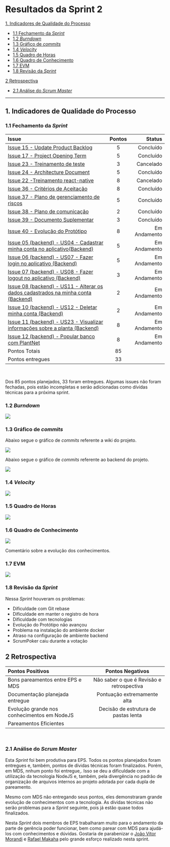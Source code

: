 # Resultados da Sprint 2

[1. Indicadores de Qualidade do Processo](#1-indicadores-de-qualidade-do-processo)
  - [1.1 Fechamento da _Sprint_](#11-fechamento-da-sprint)
  - [1.2 _Burndown_](#12-burndown)
  - [1.3 Gráfico de _commits_](#13-gráfico-de-commits)
  - [1.4 _Velocity_](#14-velocity)
  - [1.5 Quadro de Horas](#15-quadro-de-horas)
  - [1.6 Quadro de Conhecimento](#16-quadro-de-conhecimento)
  - [1.7 EVM](#17-evm)
  - [1.8 Revisão da _Sprint_](#18-revisão-da-sprint)
  
[2 Retrospectiva](#2-retrospectiva)
  - [2.1 Análise do _Scrum Master_](#21-análise-do-scrum-master) 

------

## 1. Indicadores de Qualidade do Processo

### 1.1 Fechamento da _Sprint_
| Issue       | Pontos     | Status     |
| :------------- | :----------: | -----------: |
| [Issue 15 - Update Product Backlog](https://github.com/fga-eps-mds/2020.1-Grupo2-wiki/issues/15)| 5 | Concluído|
| [Issue 17 - Project Opening Term](https://github.com/fga-eps-mds/2020.1-Grupo2-wiki/issues/17)| 5 | Concluído|
| [Issue 23 - Treinamento de teste](https://github.com/fga-eps-mds/2020.1-Grupo2-wiki/issues/23)| 3 | Cancelado |
| [Issue 24 - Architecture Document](https://github.com/fga-eps-mds/2020.1-Grupo2-wiki/issues/24)| 5 | Concluído|
| [Issue 22 -Treinamento react-native](https://github.com/fga-eps-mds/2020.1-Grupo2-wiki/issues/22)| 8 | Cancelado|
| [Issue 36 - Critérios de Aceitação](https://github.com/fga-eps-mds/2020.1-Grupo2-wiki/issues/36)| 8 | Concluído |
| [Issue 37 - Plano de gerenciamento de riscos](https://github.com/fga-eps-mds/2020.1-Grupo2-wiki/issues/37)| 5 | Concluído|
| [Issue 38 - Plano de comunicação](https://github.com/fga-eps-mds/2020.1-Grupo2-wiki/issues/38)| 2 | Concluído|
| [Issue 39 - Documento Suplementar](https://github.com/fga-eps-mds/2020.1-Grupo2-wiki/issues/39)| 3 | Concluído|
| [Issue 40 - Evolução do Protótipo](https://github.com/fga-eps-mds/2020.1-Grupo2-wiki/issues/40)| 8 | Em Andamento|
| [Issue 05 (backend) - US04 - Cadastrar minha conta no aplicativo(Backend)](https://github.com/fga-eps-mds/2020.1-Grupo2-BackEnd/issues/5)| 5 | Em Andamento|
| [Issue 06 (backend) - US07 - Fazer login no aplicativo (Backend)](https://github.com/fga-eps-mds/2020.1-Grupo2-FrontEnd/issues/6)| 5 | Em Andamento|
| [Issue 07 (backend) - US08 - Fazer logout no aplicativo (Backend)](https://github.com/fga-eps-mds/2020.1-Grupo2-BackEnd/issues/7)| 3 | Em Andamento|
| [Issue 08 (backend) - US11 - Alterar os dados cadastrados na minha conta (Backend)](https://github.com/fga-eps-mds/2020.1-Grupo2-BackEnd/issues/8) | 2 | Em Andamento|
| [Issue 10 (backend) - US12 - Deletar minha conta (Backend)](https://github.com/fga-eps-mds/2020.1-Grupo2-BackEnd/issues/10)| 2 | Em Andamento|
| [Issue 11 (backend) - US23 - Visualizar informações sobre a planta (Backend)](https://github.com/fga-eps-mds/2020.1-Grupo2-BackEnd/issues/11)| 8 | Em Andamento|
| [Issue 12 (backend) - Popular banco com PlantNet](https://github.com/fga-eps-mds/2020.1-Grupo2-BackEnd/issues/12)| 8 | Em Andamento|
| Pontos Totais | 85 | |
| Pontos entregues | 33 |  |

<br/>

Dos 85 pontos planejados, 33 foram entregues. Algumas issues não foram fechadas, pois estão incompletas e serão adicionadas como dívidas técnicas para a próxima sprint.

### 1.2 _Burndown_

![](img/burndown.jpg)

### 1.3 Gráfico de _commits_

Abaixo segue o gráfico de _commits_ referente a wiki do projeto.

![](img/commits_wiki_sprint2.jpg)

Abaixo segue o gráfico de _commits_ referente ao backend do projeto.

![](img/commits_back_sprint2.png)

### 1.4 _Velocity_

![](img/velocity.jpg)

### 1.5 Quadro de Horas

![](img/hours.jpg)

### 1.6 Quadro de Conhecimento

![](img/knowledge_box.jpg)

Comentário sobre a evolução dos conhecimentos.
<br>

### 1.7 EVM

![](img/evm.JPG)

### 1.8 Revisão da _Sprint_

Nessa _Sprint_ houveram os problemas:

* Dificuldade com Git rebase
* Dificuldade em manter o registro de hora
* Dificuldade com tecnologias
* Evolução do Protótipo não avançou
* Problema na instalação do ambiente docker
* Atraso na configuração de ambiente backend
* ScrumPoker caiu durante a votação

## 2 Retrospectiva

| Pontos Positivos | Pontos Negativos |
| :------------- | :----------: |
| Bons pareamentos entre EPS e MDS | Não saber o que é Revisão e retrospectiva |
| Documentação planejada entregue | Pontuação extremamente alta |
| Evolução grande nos conhecimentos em NodeJS | Decisão de estrutura de pastas lenta |
| Pareamentos Eficientes |  |


<br>

### 2.1 Análise do _Scrum Master_

Esta _Sprint_ foi bem produtiva para EPS. Todos os pontos planejados foram entregues e, também, pontos de dívidas técnicas foram finalizados. Porém, em MDS, nnhum ponto foi entregue,. Isso se deu a dificuldade com a utilização da tecnologia NodeJS e, também, pela divergência no padrão de organização de arquivos internos ao projeto adotada por cada dupla de pareamento.

Mesmo com MDS não entregando seus pontos, eles demonstraram grande evolução de conhecimentos com a tecnologia. As dívidas técnicas não serão problemas para a _Sprint_ seguinte, pois já estão quase todos finalizados.

Nesta _Sprint_ dois membros de EPS trabalharam muito para o andamento da parte de gerência poder funcionar, bem como parear com MDS para ajudá-los com conhecimentos e dúvidas. Gostaria de parabenizar o [João Vitor Morandi](http://github.com/joaovitorml) e [Rafael Makaha](http://github.com/rafaelmakaha) pelo grande esforço realizado nesta sprint.

